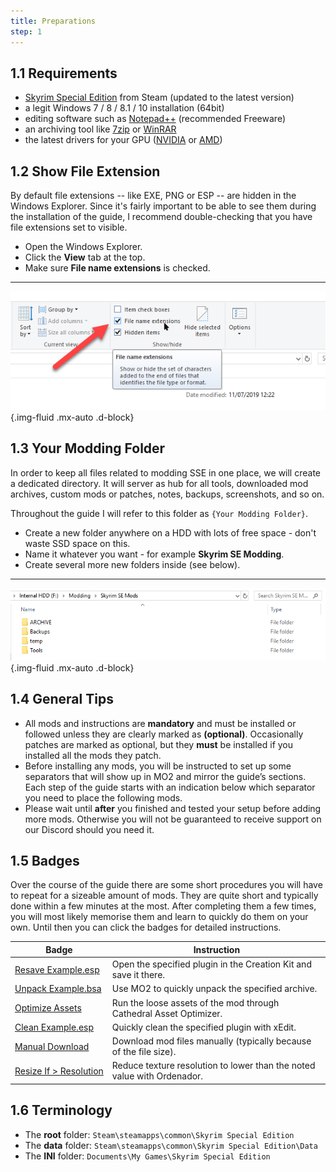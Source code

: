 ```yaml
---
title: Preparations
step: 1
---
```


## 1.1 Requirements

- [Skyrim Special Edition](http://store.steampowered.com/app/489830/The_Elder_Scrolls_V_Skyrim_Special_Edition/) from Steam (updated to the latest version)
- a legit Windows 7 / 8 / 8.1 / 10 installation (64bit)
- editing software such as [Notepad++](https://notepad-plus-plus.org/) (recommended Freeware)
- an archiving tool like [7zip](http://www.7-zip.org/download.html) or [WinRAR](https://www.win-rar.com/start.html?&L=0)
- the latest drivers for your GPU ([NVIDIA](http://www.nvidia.com/Download/index.aspx) or [AMD](https://support.amd.com/en-us/download))

## 1.2 Show File Extension

By default file extensions -- like EXE, PNG or ESP -- are hidden in the Windows Explorer. Since it's fairly important to be able to see them during the installation of the guide, I recommend double-checking that you have file extensions set to visible.


- Open the Windows Explorer.
- Click the **View** tab at the top.
- Make sure **File name extensions** is checked.

---

![File Extensions Visible](file_extensions_visible.png "File Extensions Visible"){.img-fluid .mx-auto .d-block}

## 1.3 Your Modding Folder

In order to keep all files related to modding SSE in one place, we will create a dedicated directory. It will server as hub for all tools, downloaded mod archives, custom mods or patches, notes, backups, screenshots, and so on.

Throughout the guide I will refer to this folder as `{Your Modding Folder}`.

- Create a new folder anywhere on a HDD with lots of free space - don't waste SSD space on this.
- Name it whatever you want - for example **Skyrim SE Modding**.
- Create several more new folders inside (see below).

---

![Modding Folder](modding_folder.png "Modding Folder"){.img-fluid .mx-auto .d-block}

## 1.4 General Tips

- All mods and instructions are **mandatory** and must be installed or followed unless they are clearly marked as **(optional)**. Occasionally patches are marked as optional, but they **must** be installed if you installed all the mods they patch.
- Before installing any mods, you will be instructed to set up some separators that will show up in MO2 and mirror the guide’s sections. Each step of the guide starts with an indication below which separator you need to place the following mods.
- Please wait until **after** you finished and tested your setup before adding more mods. Otherwise you will not be guaranteed to receive support on our Discord should you need it.

## 1.5 Badges

Over the course of the guide there are some short procedures you will have to repeat for a sizeable amount of mods. They are quite short and typically done within a few minutes at the most. After completing them a few times, you will most likely memorise them and learn to quickly do them on your own. Until then you can click the badges for detailed instructions.

| Badge                                                                                                                              | Instruction                                                             |
| ---------------------------------------------------------------------------------------------------------------------------------- | ----------------------------------------------------------------------- |
| <a href="https://prototype.thephoenixflavour.com/instructions/resave_plugin" class="badge badge-primary">Resave Example.esp</a>    | Open the specified plugin in the Creation Kit and save it there.        |
| <a href="https://prototype.thephoenixflavour.com/instructions/unpack_bsa" class="badge badge-info">Unpack Example.bsa</a>          | Use MO2 to quickly unpack the specified archive.                        |
| <a href="https://prototype.thephoenixflavour.com/instructions/optimise_assets" class="badge badge-success">Optimize Assets</a>     | Run the loose assets of the mod through Cathedral Asset Optimizer.      |
| <a href="https://prototype.thephoenixflavour.com/instructions/clean_plugin" class="badge badge-danger">Clean Example.esp</a>       | Quickly clean the specified plugin with xEdit.                          |
| <a href="https://prototype.thephoenixflavour.com/instructions/manual_download" class="badge badge-warning">Manual Download</a>     | Download mod files manually (typically because of the file size).       |
| <a href="https://prototype.thephoenixflavour.com/instructions/resize_textures" class="badge badge-dark">Resize If > Resolution</a> | Reduce texture resolution to lower than the noted value with Ordenador. |

## 1.6 Terminology

- The **root** folder: `Steam\steamapps\common\Skyrim Special Edition`
- The **data** folder: `Steam\steamapps\common\Skyrim Special Edition\Data`
- The **INI** folder: `Documents\My Games\Skyrim Special Edition`
